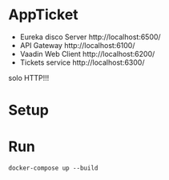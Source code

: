 # AppTicket

- Eureka disco Server   http://localhost:6500/
- API Gateway           http://localhost:6100/
- Vaadin Web Client     http://localhost:6200/
- Tickets service       http://localhost:6300/

solo HTTP!!!

# Setup


# Run

`docker-compose up --build`
